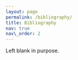 ```yaml
---
layout: page
permalink: /bibliography/
title: Bibliography
nav: true
nav\_order: 2
---
```


Left blank in purpose.